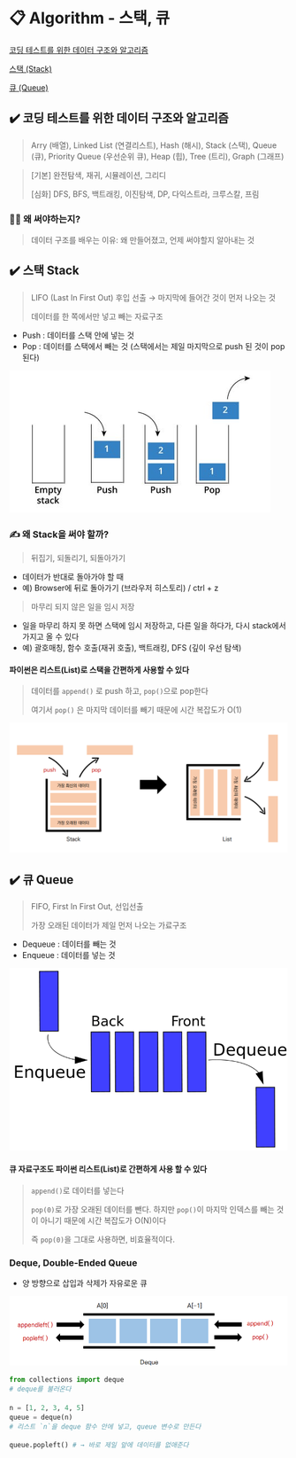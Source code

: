 # 📋 Algorithm - 스택, 큐

[코딩 테스트를 위한 데이터 구조와 알고리즘](#%EF%B8%8F-코딩-테스트를-위한-데이터-구조와-알고리즘)

[스택 (Stack)](#%EF%B8%8F-스택-stack)

[큐 (Queue)](#%EF%B8%8F-큐-queue)



## ✔️ 코딩 테스트를 위한 데이터 구조와 알고리즘

> Arry (배열), Linked List (연결리스트), Hash (해시), Stack (스택), Queue (큐),  Priority Queue (우선순위 큐), Heap (힙), Tree (트리), Graph (그래프)

> [기본] 완전탐색, 재귀, 시뮬레이션, 그리디
>
> [심화] DFS, BFS, 백트래킹, 이진탐색, DP, 다익스트라, 크루스칼, 프림



### 🚨🚨 왜 써야하는지? 

> 데이터 구조를 배우는 이유: 왜 만들어졌고, 언제 써야할지 알아내는 것



##  ✔️ 스택 Stack

> LIFO (Last In First Out) 후입 선출 → 마지막에 들어간 것이 먼저 나오는 것
>
> 데이터를 한 쪽에서만 넣고 빼는 자료구조

- Push : 데이터를 스택 안에 넣는 것
- Pop : 데이터를 스택에서 빼는 것 (스택에서는 제일 마지막으로 push 된 것이 pop 된다)

![stack](algorithm_5.assets/stack.jpeg)

### ✍️ 왜 Stack을 써야 할까?

>  뒤집기, 되돌리기, 되돌아가기

- 데이터가 반대로 돌아가야 할 때
- 예) Browser에 뒤로 돌아가기 (브라우저 히스토리) / ctrl + z



> 마무리 되지 않은 일을 임시 저장

- 일을 마무리 하지 못 하면 스택에 임시 저장하고, 다른 일을 하다가, 다시 stack에서 가지고 올 수 있다
- 예) 괄호매칭, 함수 호출(재귀 호출), 백트래킹, DFS (깊이 우선 탐색)



#### **파이썬은 리스트(List)로 스택을 간편하게 사용할 수 있다**

> 데이터를 `append()` 로 push 하고, `pop()`으로 pop한다
>
> 여기서 `pop()` 은 마지막 데이터를 빼기 때문에 시간 복잡도가 O(1)

![stack-2](algorithm_5.assets/stack-2.png)



## ✔️ 큐 Queue

> FIFO, First In First Out, 선입선출
>
> 가장 오래된 데이터가 제일 먼저 나오는 가료구조

- Dequeue : 데이터를 빼는 것
- Enqueue : 데이터를 넣는 것

![queue](algorithm_5.assets/queue.png)



#### 큐 자료구조도 파이썬 리스트(List)로 간편하게 사용 할 수 있다

> `append()`로 데이터를 넣는다
>
> `pop(0)`로 가장 오래된 데이터를 뺀다. 하지만 `pop()`이 마지막 인덱스를 빼는 것이 아니기 때문에 시간 복잡도가 O(N)이다
>
> 즉 `pop(0)`을 그대로 사용하면, 비효율적이다.



### Deque, Double-Ended Queue

- 양 방향으로 삽입과 삭제가 자유로운 큐

![deque](algorithm_5.assets/deque.png)

```python
from collections import deque
# deque를 불러온다

n = [1, 2, 3, 4, 5]
queue = deque(n)
# 리스트 `n`을 deque 함수 안에 넣고, queue 변수로 만든다

queue.popleft() # → 바로 제일 앞에 데이터를 없애준다
```

